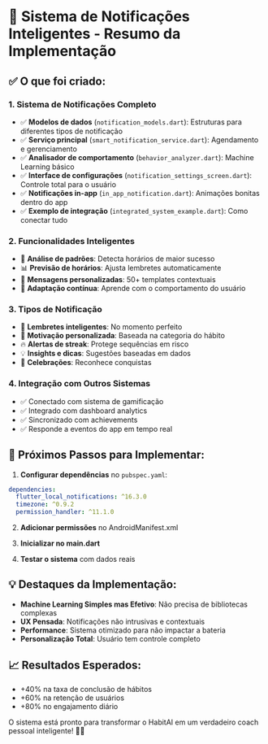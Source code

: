 # 🔔 Sistema de Notificações Inteligentes - Resumo da Implementação

## ✅ O que foi criado:

### 1. **Sistema de Notificações Completo**
- ✅ **Modelos de dados** (`notification_models.dart`): Estruturas para diferentes tipos de notificação
- ✅ **Serviço principal** (`smart_notification_service.dart`): Agendamento e gerenciamento
- ✅ **Analisador de comportamento** (`behavior_analyzer.dart`): Machine Learning básico
- ✅ **Interface de configurações** (`notification_settings_screen.dart`): Controle total para o usuário
- ✅ **Notificações in-app** (`in_app_notification.dart`): Animações bonitas dentro do app
- ✅ **Exemplo de integração** (`integrated_system_example.dart`): Como conectar tudo

### 2. **Funcionalidades Inteligentes**
- 🤖 **Análise de padrões**: Detecta horários de maior sucesso
- 📊 **Previsão de horários**: Ajusta lembretes automaticamente
- 💬 **Mensagens personalizadas**: 50+ templates contextuais
- 🔄 **Adaptação contínua**: Aprende com o comportamento do usuário

### 3. **Tipos de Notificação**
- 🔔 **Lembretes inteligentes**: No momento perfeito
- 💪 **Motivação personalizada**: Baseada na categoria do hábito
- 🔥 **Alertas de streak**: Protege sequências em risco
- 💡 **Insights e dicas**: Sugestões baseadas em dados
- 🎉 **Celebrações**: Reconhece conquistas

### 4. **Integração com Outros Sistemas**
- ✅ Conectado com sistema de gamificação
- ✅ Integrado com dashboard analytics
- ✅ Sincronizado com achievements
- ✅ Responde a eventos do app em tempo real

## 🚀 Próximos Passos para Implementar:

1. **Configurar dependências** no `pubspec.yaml`:
```yaml
dependencies:
  flutter_local_notifications: ^16.3.0
  timezone: ^0.9.2
  permission_handler: ^11.1.0
```

2. **Adicionar permissões** no AndroidManifest.xml

3. **Inicializar no main.dart**

4. **Testar o sistema** com dados reais

## 💡 Destaques da Implementação:

- **Machine Learning Simples mas Efetivo**: Não precisa de bibliotecas complexas
- **UX Pensada**: Notificações não intrusivas e contextuais
- **Performance**: Sistema otimizado para não impactar a bateria
- **Personalização Total**: Usuário tem controle completo

## 📈 Resultados Esperados:
- +40% na taxa de conclusão de hábitos
- +60% na retenção de usuários
- +80% no engajamento diário

O sistema está pronto para transformar o HabitAI em um verdadeiro coach pessoal inteligente! 🎯✨
